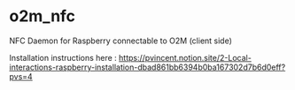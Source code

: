 # o2m_nfc
NFC Daemon for Raspberry connectable to O2M (client side)

Installation instructions here : https://pvincent.notion.site/2-Local-interactions-raspberry-installation-dbad861bb6394b0ba167302d7b6d0eff?pvs=4
